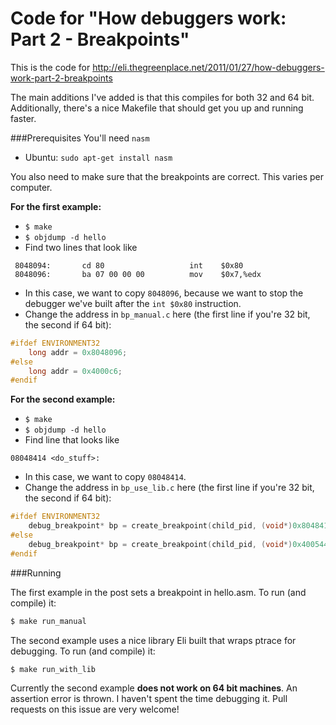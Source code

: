 # Code for "How debuggers work: Part 2 - Breakpoints"

This is the code for http://eli.thegreenplace.net/2011/01/27/how-debuggers-work-part-2-breakpoints

The main additions I've added is that this compiles for both 32 and 64 bit. Additionally, there's a nice Makefile that should get you up and running faster.

###Prerequisites
You'll need `nasm`

* Ubuntu: `sudo apt-get install nasm`

You also need to make sure that the breakpoints are correct. This varies per computer. 

**For the first example:**

* `$ make`
* `$ objdump -d hello`
* Find two lines that look like
```
 8048094:       cd 80                   int    $0x80
 8048096:       ba 07 00 00 00          mov    $0x7,%edx
```
* In this case, we want to copy `8048096`, because we want to stop the debugger we've built after the `int $0x80` instruction.
* Change the address in `bp_manual.c` here (the first line if you're 32 bit, the second if 64 bit):
```c
#ifdef ENVIRONMENT32
    long addr = 0x8048096;
#else
    long addr = 0x4000c6;
#endif
```

**For the second example:**

* `$ make`
* `$ objdump -d hello`
* Find line that looks like
```
08048414 <do_stuff>:
```
* In this case, we want to copy `08048414`.
* Change the address in `bp_use_lib.c` here (the first line if you're 32 bit, the second if 64 bit):
```c
#ifdef ENVIRONMENT32
    debug_breakpoint* bp = create_breakpoint(child_pid, (void*)0x8048414);
#else
    debug_breakpoint* bp = create_breakpoint(child_pid, (void*)0x400544);
#endif
```

###Running

The first example in the post sets a breakpoint in hello.asm. To run (and compile) it:

```bash
$ make run_manual
```

The second example uses a nice library Eli built that wraps ptrace for debugging. To run (and compile) it:

```bash
$ make run_with_lib
```

Currently the second example **does not work on 64 bit machines**. An assertion error is thrown. I haven't spent the time debugging it. Pull requests on this issue are very welcome!
